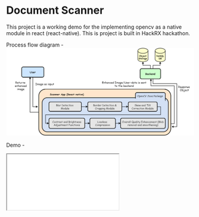 # Document Scanner

This project is a working demo for the implementing opencv as a native module in react (react-native).
This is project is built in HackRX hackathon.

Process flow diagram -
<img src="dfd.png"/>

Demo -
<iframe src="Demo.gif"></iframe>
